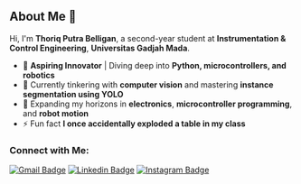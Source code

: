 ## About Me 👋
Hi, I'm **Thoriq Putra Belligan**, a second-year student at **Instrumentation & Control Engineering**, **Universitas Gadjah Mada**.

- 🌟 **Aspiring Innovator** | Diving deep into **Python, microcontrollers, and robotics**
- 🔭 Currently tinkering with **computer vision** and mastering **instance segmentation using YOLO**
- 🌱  Expanding my horizons in **electronics**, **microcontroller programming**, and **robot motion**
- ⚡ Fun fact **I once accidentally exploded a table in my class**

### Connect with Me:
[![Gmail Badge](https://img.shields.io/badge/-thoriqputrabelligan@mail.ugm.ac.id-c14438?style=flat-square&logo=Gmail&logoColor=white&link=mailto:thoriqputrabelligan@mail.ugm.ac.id)](mailto:thoriqputrabelligan@mail.ugm.ac.id)
[![Linkedin Badge](https://img.shields.io/badge/-thoriqpb-blue?style=flat-square&logo=Linkedin&logoColor=white&link=https://www.linkedin.com/in/thoriqpb/)](https://www.linkedin.com/in/thoriqpb/)
[![Instagram Badge](https://img.shields.io/badge/-thoriqpb-purple?style=flat-square&logo=instagram&logoColor=white&link=https://instagram.com/thoriqpb/)](https://instagram.com/thoriqpb)
